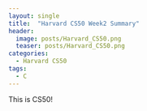 ```yaml
---
layout: single
title:  "Harvard CS50 Week2 Summary"
header:
  image: posts/Harvard_CS50.png
  teaser: posts/Harvard_CS50.png
categories: 
  - Harvard CS50
tags:
  - C
---
```


This is CS50!
